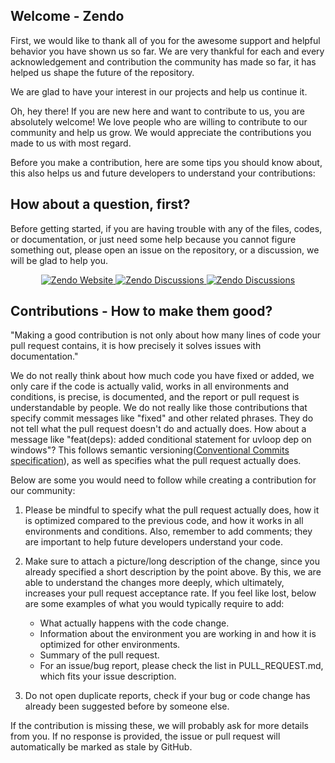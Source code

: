 ## Welcome - Zendo

First, we would like to thank all of you for the awesome support and helpful behavior you have shown us so far. We are very
thankful for each and every acknowledgement and contribution the community has made so far, it has helped us shape the future of
the repository.

We are glad to have your interest in our projects and help us continue it.

Oh, hey there! If you are new here and want to contribute to us, you are absolutely welcome! We love people who are willing to
contribute to our community and help us grow.
We would appreciate the contributions you made to us with most regard.

Before you make a contribution, here are some tips you should know about, this also helps us and future developers to understand
your contributions:

## How about a question, first?

Before getting started, if you are having trouble with any of the files, codes, or documentation, or just need some help because you cannot figure something out, please
open an issue on the repository, or a discussion, we will be glad to help you.

<p align="center">
   <a href="https://zendo.pages.dev/" target="_blank">
     <img src="https://img.shields.io/badge/Zendo-Website?style=flat&logo=github&logoColor=5865f2&label=Website" alt="Zendo Website">
   </a>
   <a href="https://github.com/aarush0101/Zendo/discussions" target="_blank">
     <img src="https://img.shields.io/badge/Zendo-Dicussions-white?style=flat&color=%23cb553f&logo=linuxcontainers" alt="Zendo Discussions">
   </a>
   <a href="https://github.com/aarush0101/Zendo/issues" target="_blank">
     <img src="https://img.shields.io/badge/Zendo-Issues-white?style=flat&color=%23cb553f&logo=linuxcontainers&logoColor=green" alt="Zendo Discussions">
   </a>
</p>

## Contributions - How to make them good?

"Making a good contribution is not only about how many lines of code your pull request contains, it is how precisely it solves issues with documentation."

We do not really think about how much code you have fixed or added, we only care if the code is actually valid, works in all environments and conditions,
is precise, is documented, and the report or pull request is understandable by people. We do not really like those contributions that specify commit messages like "fixed" and other
related phrases. They do not tell what the pull request doesn't do and actually does. How about a message like "feat(deps): added conditional statement for uvloop dep on windows"?
This follows semantic versioning([Conventional Commits specification](https://www.conventionalcommits.org/en/v1.0.0/)), as well as specifies what the pull request actually does.

Below are some you would need to follow while creating a contribution for our community:

1. Please be mindful to specify what the pull request actually does, how it is optimized compared to the previous code, and how it
   works in all environments and conditions. Also, remember to add comments; they are important to help future developers understand your code.

2. Make sure to attach a picture/long description of the change, since you already specified a short description
   by the point above. By this, we are able to understand the changes more deeply, which ultimately, increases
   your pull request acceptance rate. If you feel like lost, below are some examples of what you would typically require
   to add:

   - What actually happens with the code change.
   - Information about the environment you are working in and how it is optimized for other environments.
   - Summary of the pull request.
   - For an issue/bug report, please check the list in PULL_REQUEST.md, which fits your issue description.

3. Do not open duplicate reports, check if your bug or code change has already been suggested before by someone else.

If the contribution is missing these, we will probably ask for more details from you. If no response is provided, the
issue or pull request will automatically be marked as stale by GitHub.
